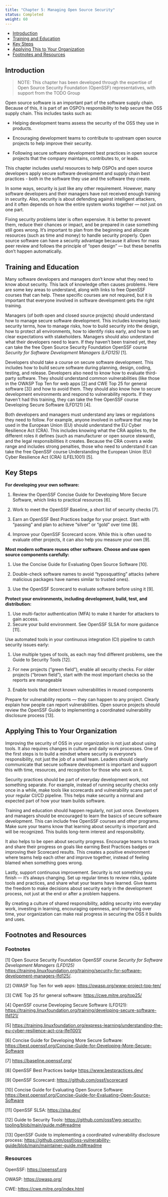 ```yaml
---
title: "Chapter 5: Managing Open Source Security"
status: Completed
weight: 60
---
```


- [Introduction](#introduction)
- [Training and Education](#training-and-education)
- [Key Steps](#key-steps)
- [Applying This to Your Organization](#applying-this-to-your-organization)
- [Footnotes and Resources](#footnotes-and-resources)

## Introduction

> NOTE: This chapter has been developed through the expertise of Open Source Security Foundation (OpenSSF) representatives, with support from the TODO Group

Open source software is an important part of the software supply chain. Because of this, it is part of an OSPO’s responsibility to help secure the OSS supply chain. This includes tasks such as:

- Helping development teams assess the security of the OSS they use in products.

- Encouraging development teams to contribute to upstream open source projects to help improve their security.

- Following secure software development best practices in open source projects that the company maintains, contributes to, or leads.

This chapter includes useful resources to help OSPOs and open source developers apply secure software development and supply chain best practices - both in the software they use and the software they create.

In some ways, security is just like any other requirement. However, many software developers and their managers have not received enough training in security. Also, security is about defending against intelligent attackers, and it often depends on how the entire system works together — not just on one part.

Fixing security problems later is often expensive. It is better to prevent them, reduce their chances or impact, and be prepared in case something still goes wrong. It’s important to plan from the beginning and allocate resources (such as time and money) to handle security properly. Open source software can have a security advantage because it allows for mass peer review and follows the principle of “open design” — but these benefits don’t happen automatically.


## Training and Education

Many software developers and managers don’t know what they need to know about security. This lack of knowledge often causes problems. Here are some key areas to understand, along with links to free OpenSSF courses that can help. These specific courses are not required, but it is important that everyone involved in software development gets the right training.

Managers (of both open and closed source projects) should understand how to manage secure software development. This includes knowing basic security terms, how to manage risks, how to build security into the design, how to protect all environments, how to identify risks early, and how to set clear expectations with stakeholders. Managers should also understand what their developers need to learn. If they haven’t been trained yet, they can take the free Open Source Security Foundation OpenSSF course *Security for Software Development Managers (LFD125)* [1].

Developers should take a course on secure software development. This includes how to build secure software during planning, design, coding, testing, and release. Developers also need to know how to evaluate third-party software. They should understand common vulnerabilities (like those in the OWASP Top Ten for web apps [2] and CWE Top 25 for general software [3]) and how to avoid them. They should also know how to secure development environments and respond to vulnerability reports. If they haven't had this training, they can take the free OpenSSF course Developing Secure Software (LFD121) [4].


Both developers and managers must understand any laws or regulations they need to follow. For example, anyone involved in software that may be used in the European Union (EU) should understand the EU Cyber Resilience Act (CRA). This includes knowing what the CRA applies to, the different roles it defines (such as manufacturer or open source steward), and the legal responsibilities it creates. Because the CRA covers a wide range and includes strong penalties, those who need to understand it can take the free OpenSSF course Understanding the European Union (EU) Cyber Resilience Act (CRA) (LFEL1001) [5].

## Key Steps

**For developing your own software:**

1. Review the OpenSSF Concise Guide for Developing More Secure Software, which links to practical resources [6].

1. Work to meet the OpenSSF Baseline, a short list of security checks [7].

1. Earn an OpenSSF Best Practices badge for your project. Start with “passing” and plan to achieve “silver” or “gold” over time [8].

1. Improve your OpenSSF Scorecard score. While this is often used to evaluate other projects, it can also help you measure your own [9].

**Most modern software reuses other software. Choose and use open source components carefully:**

1. Use the Concise Guide for Evaluating Open Source Software [10].

1. Double-check software names to avoid “typosquatting” attacks (where malicious packages have names similar to trusted ones).

1. Use the OpenSSF Scorecard to evaluate software before using it [9].


**Protect your environments, including development, build, test, and distribution:**

1. Use multi-factor authentication (MFA) to make it harder for attackers to gain access.
1. Secure your build environment. See OpenSSF SLSA for more guidance [11].

Use automated tools in your continuous integration (CI) pipeline to catch security issues early:

1. Use multiple types of tools, as each may find different problems, see the Guide to Security Tools [12].

1. For new projects (“green field”), enable all security checks. For older projects (“brown field”), start with the most important checks so the reports are manageable

1. Enable tools that detect known vulnerabilities in reused components

Prepare for vulnerability reports — they can happen to any project. Clearly explain how people can report vulnerabilities. Open source projects should review the OpenSSF Guide to implementing a coordinated vulnerability disclosure process [13].

## Applying This to Your Organization
Improving the security of OSS in your organization is not just about using tools. It also requires changes in culture and daily work processes. One of the first steps is to build a mindset where security is everyone’s responsibility, not just the job of a small team. Leaders should clearly communicate that secure software development is important and support this with time, resources, and recognition for those who work on it.

Security practices should be part of everyday development work, not something separate. For example, instead of running security checks only once in a while, make tools like scorecards and vulnerability scans part of your regular CI/CD pipeline. This helps make security a normal and expected part of how your team builds software.

Training and education should happen regularly, not just once. Developers and managers should be encouraged to learn the basics of secure software development. This can include free OpenSSF courses and other programs. Make sure your teams know that learning about security is important and will be recognized. This builds long-term interest and responsibility.

It also helps to be open about security progress. Encourage teams to track and share their progress on goals like earning Best Practices badges or improving their Scorecard results. This creates a positive environment where teams help each other and improve together, instead of feeling blamed when something goes wrong.

Lastly, support continuous improvement. Security is not something you finish — it’s always changing. Set up regular times to review risks, update tools and practices, and share what your teams have learned. Give teams the freedom to make decisions about security early in the development process, not just at the end or after a problem happens.

By creating a culture of shared responsibility, adding security into everyday work, investing in learning, encouraging openness, and improving over time, your organization can make real progress in securing the OSS it builds and uses.


## Footnotes and Resources

### Footnotes
[1] Open Source Security Foundation OpenSSF course *Security for Software Development Managers (LFD125)*
 https://training.linuxfoundation.org/training/security-for-software-development-managers-lfd125/.

[2] OWASP Top Ten for web apps: https://owasp.org/www-project-top-ten/

[3] CWE Top 25 for general software: https://cwe.mitre.org/top25/

[4] OpenSSF course Developing Secure Software (LFD121): https://training.linuxfoundation.org/training/developing-secure-software-lfd121/

[5] https://training.linuxfoundation.org/express-learning/understanding-the-eu-cyber-resilience-act-cra-lfel1001/ 

[6] Concise Guide for Developing More Secure Software: https://best.openssf.org/Concise-Guide-for-Developing-More-Secure-Software

[7] https://baseline.openssf.org/

[8] OpenSSF Best Practices badge https://www.bestpractices.dev/

[9] OpenSSF Scorecard: https://github.com/ossf/scorecard 

[10] Concise Guide for Evaluating Open Source Software: https://best.openssf.org/Concise-Guide-for-Evaluating-Open-Source-Software

[11] OpenSSF SLSA: https://slsa.dev/

[12] Guide to Security Tools: https://github.com/ossf/wg-security-tooling/blob/main/guide.md#readme

[13] OpenSSF Guide to implementing a coordinated vulnerability disclosure process:
https://github.com/ossf/oss-vulnerability-guide/blob/main/maintainer-guide.md#readme

### Resources
OpenSSF: https://openssf.org

OWASP: https://owasp.org/

CWE: https://cwe.mitre.org/index.html
